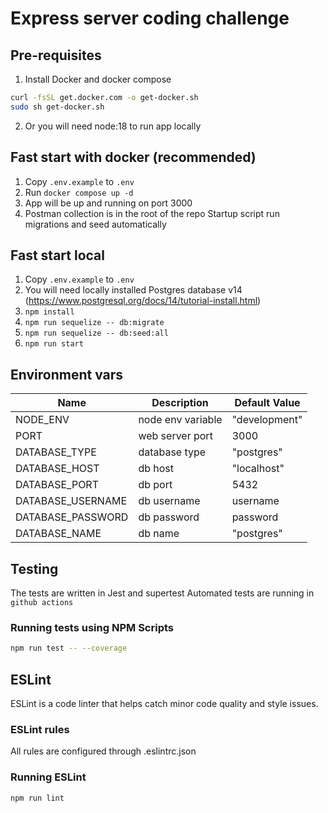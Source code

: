 # Express server coding challenge

## Pre-requisites
1. Install Docker and docker compose
```sh
curl -fsSL get.docker.com -o get-docker.sh
sudo sh get-docker.sh
```
2. Or you will need node:18 to run app locally

## Fast start with docker (recommended)
1. Copy `.env.example` to `.env`
2. Run `docker compose up -d`
3. App will be up and running on port 3000
4. Postman collection is in the root of the repo
Startup script run migrations and seed automatically

## Fast start local
1. Copy `.env.example` to `.env`
2. You will need locally installed Postgres database v14 (https://www.postgresql.org/docs/14/tutorial-install.html)
3. `npm install`
4. `npm run sequelize -- db:migrate`
5. `npm run sequelize -- db:seed:all`
6. `npm run start`

## Environment vars
| Name| Description| Default Value|
| - | - | - |
|NODE_ENV|node env variable|"development"|
|PORT|web server port|3000|
|DATABASE_TYPE|database type|"postgres"|
|DATABASE_HOST|db host|"localhost"|
|DATABASE_PORT|db port|5432|
|DATABASE_USERNAME|db username|username|
|DATABASE_PASSWORD|db password|password|
|DATABASE_NAME|db name|"postgres"|

## Testing
The tests are written in Jest and supertest
Automated tests are running in `github actions`

### Running tests using NPM Scripts

```sh
npm run test -- --coverage
```

## ESLint
ESLint is a code linter that helps catch minor code quality and style issues.

### ESLint rules
All rules are configured through .eslintrc.json

### Running ESLint
```sh
npm run lint
```
